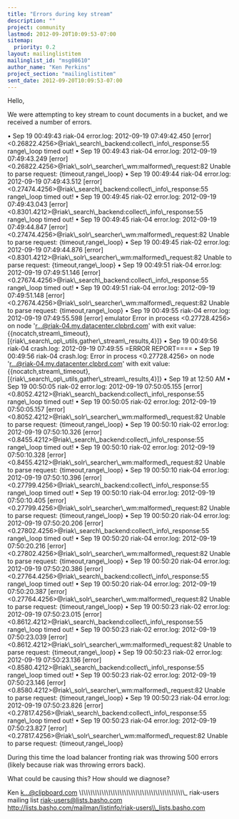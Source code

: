 ```yaml
---
title: "Errors during key stream"
description: ""
project: community
lastmod: 2012-09-20T10:09:53-07:00
sitemap:
  priority: 0.2
layout: mailinglistitem
mailinglist_id: "msg08610"
author_name: "Ken Perkins"
project_section: "mailinglistitem"
sent_date: 2012-09-20T10:09:53-07:00
---
```



Hello,

We were attempting to key stream to count documents in a bucket, and we 
received a number of errors.

 • Sep 19 00:49:43 riak-04 error.log: 2012-09-19 07:49:42.450 [error] 
&lt;0.26822.4256&gt;@riak\\_search\\_backend:collect\\_info\\_response:55 range\\_loop timed 
out!
 • Sep 19 00:49:43 riak-04 error.log: 2012-09-19 07:49:43.249 [error] 
&lt;0.26822.4256&gt;@riak\\_solr\\_searcher\\_wm:malformed\\_request:82 Unable to parse 
request: {timeout,range\\_loop}
 • Sep 19 00:49:44 riak-04 error.log: 2012-09-19 07:49:43.512 [error] 
&lt;0.27474.4256&gt;@riak\\_search\\_backend:collect\\_info\\_response:55 range\\_loop timed 
out!
 • Sep 19 00:49:45 riak-02 error.log: 2012-09-19 07:49:43.043 [error] 
&lt;0.8301.4212&gt;@riak\\_search\\_backend:collect\\_info\\_response:55 range\\_loop timed out!
 • Sep 19 00:49:45 riak-04 error.log: 2012-09-19 07:49:44.847 [error] 
&lt;0.27474.4256&gt;@riak\\_solr\\_searcher\\_wm:malformed\\_request:82 Unable to parse 
request: {timeout,range\\_loop}
 • Sep 19 00:49:45 riak-02 error.log: 2012-09-19 07:49:44.876 [error] 
&lt;0.8301.4212&gt;@riak\\_solr\\_searcher\\_wm:malformed\\_request:82 Unable to parse 
request: {timeout,range\\_loop}
 • Sep 19 00:49:51 riak-04 error.log: 2012-09-19 07:49:51.146 [error] 
&lt;0.27674.4256&gt;@riak\\_search\\_backend:collect\\_info\\_response:55 range\\_loop timed 
out!
 • Sep 19 00:49:51 riak-04 error.log: 2012-09-19 07:49:51.148 [error] 
&lt;0.27674.4256&gt;@riak\\_solr\\_searcher\\_wm:malformed\\_request:82 Unable to parse 
request: {timeout,range\\_loop}
 • Sep 19 00:49:55 riak-04 error.log: 2012-09-19 07:49:55.598 [error] 
emulator Error in process &lt;0.27728.4256&gt; on node 
'r...@riak-04.my.datacenter.clpbrd.com' with exit value: 
{{nocatch,stream\\_timeout},[{riak\\_search\\_op\\_utils,gather\\_stream\\_results,4}]}
 • Sep 19 00:49:56 riak-04 crash.log: 2012-09-19 07:49:55 =ERROR 
REPORT====
 • Sep 19 00:49:56 riak-04 crash.log: Error in process &lt;0.27728.4256&gt; on 
node 'r...@riak-04.my.datacenter.clpbrd.com' with exit value: 
{{nocatch,stream\\_timeout},[{riak\\_search\\_op\\_utils,gather\\_stream\\_results,4}]}
 • Sep 19 at 12:50 AM
 • Sep 19 00:50:05 riak-02 error.log: 2012-09-19 07:50:05.155 [error] 
&lt;0.8052.4212&gt;@riak\\_search\\_backend:collect\\_info\\_response:55 range\\_loop timed out!
 • Sep 19 00:50:05 riak-02 error.log: 2012-09-19 07:50:05.157 [error] 
&lt;0.8052.4212&gt;@riak\\_solr\\_searcher\\_wm:malformed\\_request:82 Unable to parse 
request: {timeout,range\\_loop}
 • Sep 19 00:50:10 riak-02 error.log: 2012-09-19 07:50:10.326 [error] 
&lt;0.8455.4212&gt;@riak\\_search\\_backend:collect\\_info\\_response:55 range\\_loop timed out!
 • Sep 19 00:50:10 riak-02 error.log: 2012-09-19 07:50:10.328 [error] 
&lt;0.8455.4212&gt;@riak\\_solr\\_searcher\\_wm:malformed\\_request:82 Unable to parse 
request: {timeout,range\\_loop}
 • Sep 19 00:50:10 riak-04 error.log: 2012-09-19 07:50:10.396 [error] 
&lt;0.27799.4256&gt;@riak\\_search\\_backend:collect\\_info\\_response:55 range\\_loop timed 
out!
 • Sep 19 00:50:10 riak-04 error.log: 2012-09-19 07:50:10.405 [error] 
&lt;0.27799.4256&gt;@riak\\_solr\\_searcher\\_wm:malformed\\_request:82 Unable to parse 
request: {timeout,range\\_loop}
 • Sep 19 00:50:20 riak-04 error.log: 2012-09-19 07:50:20.206 [error] 
&lt;0.27802.4256&gt;@riak\\_search\\_backend:collect\\_info\\_response:55 range\\_loop timed 
out!
 • Sep 19 00:50:20 riak-04 error.log: 2012-09-19 07:50:20.216 [error] 
&lt;0.27802.4256&gt;@riak\\_solr\\_searcher\\_wm:malformed\\_request:82 Unable to parse 
request: {timeout,range\\_loop}
 • Sep 19 00:50:20 riak-04 error.log: 2012-09-19 07:50:20.386 [error] 
&lt;0.27764.4256&gt;@riak\\_search\\_backend:collect\\_info\\_response:55 range\\_loop timed 
out!
 • Sep 19 00:50:20 riak-04 error.log: 2012-09-19 07:50:20.387 [error] 
&lt;0.27764.4256&gt;@riak\\_solr\\_searcher\\_wm:malformed\\_request:82 Unable to parse 
request: {timeout,range\\_loop}
 • Sep 19 00:50:23 riak-02 error.log: 2012-09-19 07:50:23.015 [error] 
&lt;0.8612.4212&gt;@riak\\_search\\_backend:collect\\_info\\_response:55 range\\_loop timed out!
 • Sep 19 00:50:23 riak-02 error.log: 2012-09-19 07:50:23.039 [error] 
&lt;0.8612.4212&gt;@riak\\_solr\\_searcher\\_wm:malformed\\_request:82 Unable to parse 
request: {timeout,range\\_loop}
 • Sep 19 00:50:23 riak-02 error.log: 2012-09-19 07:50:23.136 [error] 
&lt;0.8580.4212&gt;@riak\\_search\\_backend:collect\\_info\\_response:55 range\\_loop timed out!
 • Sep 19 00:50:23 riak-02 error.log: 2012-09-19 07:50:23.146 [error] 
&lt;0.8580.4212&gt;@riak\\_solr\\_searcher\\_wm:malformed\\_request:82 Unable to parse 
request: {timeout,range\\_loop}
 • Sep 19 00:50:23 riak-04 error.log: 2012-09-19 07:50:23.826 [error] 
&lt;0.27817.4256&gt;@riak\\_search\\_backend:collect\\_info\\_response:55 range\\_loop timed 
out!
 • Sep 19 00:50:23 riak-04 error.log: 2012-09-19 07:50:23.827 [error] 
&lt;0.27817.4256&gt;@riak\\_solr\\_searcher\\_wm:malformed\\_request:82 Unable to parse 
request: {timeout,range\\_loop}

During this time the load balancer fronting riak was throwing 500 errors 
(likely because riak was throwing errors back).

What could be causing this? How should we diagnose?

Ken
k...@clipboard.com
\\_\\_\\_\\_\\_\\_\\_\\_\\_\\_\\_\\_\\_\\_\\_\\_\\_\\_\\_\\_\\_\\_\\_\\_\\_\\_\\_\\_\\_\\_\\_\\_\\_\\_\\_\\_\\_\\_\\_\\_\\_\\_\\_\\_\\_\\_\\_
riak-users mailing list
riak-users@lists.basho.com
http://lists.basho.com/mailman/listinfo/riak-users\\_lists.basho.com

